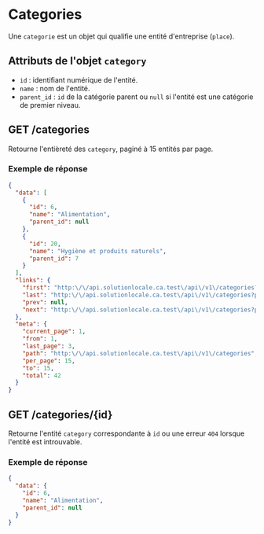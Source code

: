# Categories

Une `categorie` est un objet qui qualifie une entité d'entreprise (`place`).

## Attributs de l'objet `category`

- `id` : identifiant numérique de l'entité.
- `name` : nom de l'entité.
- `parent_id` : `id` de la catégorie parent ou `null` si l'entité est une catégorie de premier niveau.

## GET /categories

Retourne l'entièreté des `category`, paginé à 15 entités par page.

### Exemple de réponse

```json
{
  "data": [
    {
      "id": 6,
      "name": "Alimentation",
      "parent_id": null
    },
    {
      "id": 20,
      "name": "Hygiène et produits naturels",
      "parent_id": 7
    }
  ],
  "links": {
    "first": "http:\/\/api.solutionlocale.ca.test\/api\/v1\/categories?page=1",
    "last": "http:\/\/api.solutionlocale.ca.test\/api\/v1\/categories?page=3",
    "prev": null,
    "next": "http:\/\/api.solutionlocale.ca.test\/api\/v1\/categories?page=2"
  },
  "meta": {
    "current_page": 1,
    "from": 1,
    "last_page": 3,
    "path": "http:\/\/api.solutionlocale.ca.test\/api\/v1\/categories",
    "per_page": 15,
    "to": 15,
    "total": 42
  }
}
```

## GET /categories/{id}

Retourne l'entité `category` correspondante à `id` ou une erreur `404` lorsque l'entité est introuvable.

### Exemple de réponse

```json
{
  "data": {
    "id": 6,
    "name": "Alimentation",
    "parent_id": null
  }
}
```